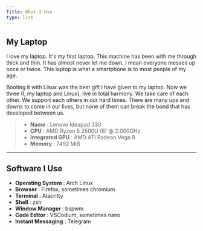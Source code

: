```yaml
---
Title: What I Use
type: list
---
```





## My Laptop

I love my laptop. It's my first laptop. This machine has been with me through thick and thin. It has almost never let me down. I mean everyone messes up once or twice. This laptop is what a smartphone is to most people of my age.

Booting it with Linux was the best gift I have given to my laptop. Now we three (I, my laptop and Linux), live in total harmony. We take care of each other. We support each others in our hard times. There are many ups and downs to come in our lives, but none of them can break the bond that has developed between us.

> - **Name** : Lenovo Ideapad 330
> - **CPU** : AMD Ryzen 5 2500U (8) @ 2.000GHz
> - **Integrated GPU** : AMD ATI Radeon Vega 8
> - **Memory** : 7492 MiB

---

## Software I Use

- **Operating System** : Arch Linux  
- **Browser** : Firefox, sometimes chromium
- **Terminal** : Alacritty
- **Shell** : zsh
- **Window Manager** : bspwm
- **Code Editor** : VSCodium, sometimes nano
- **Instant Messaging** : Telegram